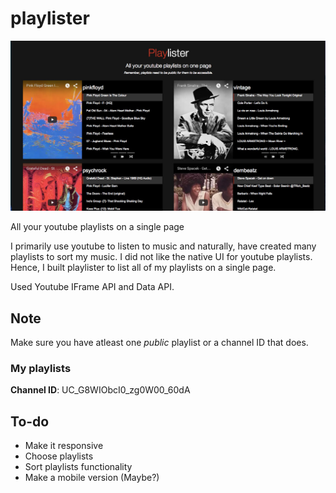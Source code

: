 # playlister
![screenshot](screenshot.jpg?raw=true)

All your youtube playlists on a single page

I primarily use youtube to listen to music and naturally, have created many playlists to sort my music.
I did not like the native UI for youtube playlists. Hence, I built playlister to list all of my playlists on a single page.

Used Youtube IFrame API and Data API.

## Note
Make sure you have atleast one *public* playlist or a channel ID that does. 

### My playlists
**Channel ID**: UC_G8WIObcI0_zg0W00_60dA

## To-do

- Make it responsive
- Choose playlists
- Sort playlists functionality
- Make a mobile version (Maybe?)
